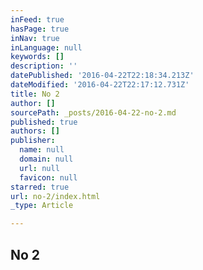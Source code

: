 ```yaml
---
inFeed: true
hasPage: true
inNav: true
inLanguage: null
keywords: []
description: ''
datePublished: '2016-04-22T22:18:34.213Z'
dateModified: '2016-04-22T22:17:12.731Z'
title: No 2
author: []
sourcePath: _posts/2016-04-22-no-2.md
published: true
authors: []
publisher:
  name: null
  domain: null
  url: null
  favicon: null
starred: true
url: no-2/index.html
_type: Article

---
```

## No 2